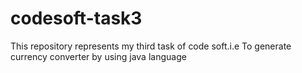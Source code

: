 # codesoft-task3
This repository represents my third task of code soft.i.e To generate currency converter by using java language
